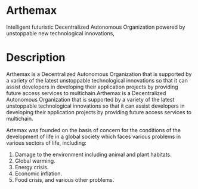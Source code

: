 # Arthemax
Intelligent futuristic Decentralized Autonomous Organization powered by unstoppable new technological innovations,
# Description
Arthemax is a Decentralized Autonomous Organization that is supported by a variety of the latest unstoppable technological innovations so that it can assist developers in developing their application projects by providing future access services to multichain.Arthemax is a Decentralized Autonomous Organization that is supported by a variety of the latest unstoppable technological innovations so that it can assist developers in developing their application projects by providing future access services to multichain.

Artemax was founded on the basis of concern for the conditions of the development of life in a global society which faces various problems in various sectors of life, including: 

1. Damage to the environment including animal and plant habitats. 
2. Global warming. 
3. Energy crisis. 
4. Economic inflation. 
5. Food crisis, and various other problems.
